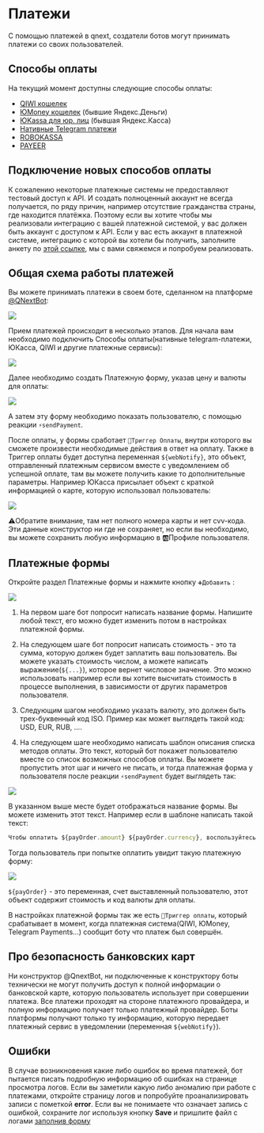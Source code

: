 # Платежи

С помощью платежей в qnext, создатели ботов могут принимать платежи со своих пользователей. 
## Способы оплаты
На текущий момент доступны следующие способы оплаты:
* [QIWI кошелек](/docs-test/admin/pay/qiwi)
* [ЮMoney кошелек](/docs-test/admin/pay/yoomoney-api) (бывшие Яндекс.Деньги)
* [ЮKassa для юр. лиц](/docs-test/admin/pay/yookassa) (бывшая Яндекс.Касса)
* [Нативные Telegram платежи](/docs-test/admin/pay/telegram)
* [ROBOKASSA](/docs-test/admin/pay/robokassa)
* [PAYEER](/docs-test/admin/pay/payeer)

## Подключение новых способов оплаты

К сожалению некоторые платежные системы не предоставляют тестовый доступ к API. И создать полноценный аккаунт не всегда получается, по ряду причин, например отсутствие гражданства страны, где находится платёжка. Поэтому если вы хотите чтобы мы реализовали интеграцию с вашей платежной системой, у вас должен быть аккаунт с доступом к API. Если у вас есть аккаунт в платежной системе, интеграцию с которой вы хотели бы получить, заполните анкету по [этой ссылке](https://t.me/QNextSupportBot?start=addpayment), мы с вами свяжемся и попробуем реализовать.


## Общая схема работы платежей

Вы можете принимать платежи в своем боте, сделанном на платформе [@QNextBot](https://t.me/qnextbot):

![](./1.png)

Прием платежей происходит в несколько этапов. Для начала вам необходимо подключить Способы оплаты(нативные telegram-платежи, ЮКасса, QIWI и другие платежные сервисы):

![](./2.png)

Далее необходимо создать Платежную форму, указав цену и валюты для оплаты:

![](./3.png)

А затем эту форму необходимо показать пользователю, с помощью реакции `⚡️sendPayment`.

После оплаты, у формы сработает `🔗Триггер Оплаты`, внутри которого вы сможете произвести необходимые действия в ответ на оплату. Также в Триггер оплаты будет доступна переменная `${webNotify}`, это объект, отправленный платежным сервисом вместе с уведомлением об успешной оплате, там вы можете получить какие то дополнительные параметры. Например ЮКасса присылает объект с краткой информацией о карте, которую использовал пользователь:

![](./4.png)

⚠️Обратите внимание, там нет полного номера карты и нет cvv-кода. Эти данные конструктор ни где не сохраняет, но если вы необходимо, вы можете сохранить любую информацию в 🆎Профиле пользователя.


## Платежные формы
Откройте раздел Платежные формы и нажмите кнопку `➕Добавить` :

![](./5.png)

1) На первом шаге бот попросит написать название формы. Напишите любой текст, его можно будет изменить потом в настройках платежной формы.

2) На следующем шаге бот попросит написать стоимость - это та сумма, которую должен будет заплатить ваш пользователь. Вы можете указать стоимость числом, а можете написать выражение(`${...}`), которое вернет числовое значение. Это можно использовать например если вы хотите высчитать стоимость в процессе выполнения, в зависимости от других параметров пользователя.

3) Следующим шагом необходимо указать валюту, это должен быть трех-буквенный код ISO. Пример как может выглядеть такой код: USD, EUR, RUB, .... 

4) На следующем шаге необходимо написать шаблон описания списка методов оплаты. Это текст, который бот покажет пользователю вместе со список возможных способов оплаты. Вы можете пропустить этот шаг и ничего не писать, и тогда платежная форма у пользователя после реакции `⚡️sendPayment` будет выглядеть так:

![](./6.png)

В указанном выше месте будет отображаться название формы. Вы можете изменить этот текст. Например если в шаблоне написать такой текст:
```js 
Чтобы оплатить ${payOrder.amount} ${payOrder.currency}, воспользуйтесь любым предложенным ниже способом оплаты.
```

Тогда пользователь при попытке оплатить увидит такую платежную форму:

![](./7.png)

`${payOrder}` - это переменная, счет выставленный пользователю, этот объект содержит стоимость и код валюты для оплаты. 

В настройках платежной формы так же есть `🔗Триггер оплаты`, который срабатывает в момент, когда платежная система(QIWI, ЮMoney, Telegram Payments...) сообщит боту что платеж был совершён. 

## Про безопасность банковских карт

Ни конструктор @QnextBot, ни подключенные к конструктору боты технически не могут получить доступ к полной информации о банковской карте, которую пользователь использует при совершении платежа. Все платежи проходят на стороне платежного провайдера, и полную информацию получает только платежный провайдер. Боты платформы получают только ту информацию, которую передает платежный сервис в уведомлении (переменная `${webNotify}`). 

## Ошибки

В случае возникновения какие либо ошибок во время платежей, бот пытается писать подробную информацию об ошибках на странице просмотра логов. Если вы заметили какую либо аномалию при работе с платежами, откройте страницу логов и попробуйте проанализировать записи с пометкой **error**. Если вы не понимаете что означает запись с ошибкой, сохраните лог используя кнопку **Save** и пришлите файл с логами [заполнив форму](https://t.me/QNextSupportBot?start=paymenterror)
